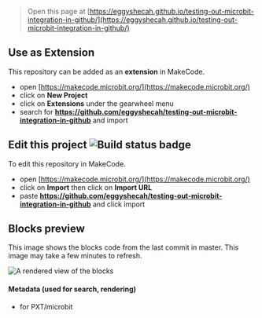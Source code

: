 
> Open this page at [https://eggyshecah.github.io/testing-out-microbit-integration-in-github/](https://eggyshecah.github.io/testing-out-microbit-integration-in-github/)

## Use as Extension

This repository can be added as an **extension** in MakeCode.

* open [https://makecode.microbit.org/](https://makecode.microbit.org/)
* click on **New Project**
* click on **Extensions** under the gearwheel menu
* search for **https://github.com/eggyshecah/testing-out-microbit-integration-in-github** and import

## Edit this project ![Build status badge](https://github.com/eggyshecah/testing-out-microbit-integration-in-github/workflows/MakeCode/badge.svg)

To edit this repository in MakeCode.

* open [https://makecode.microbit.org/](https://makecode.microbit.org/)
* click on **Import** then click on **Import URL**
* paste **https://github.com/eggyshecah/testing-out-microbit-integration-in-github** and click import

## Blocks preview

This image shows the blocks code from the last commit in master.
This image may take a few minutes to refresh.

![A rendered view of the blocks](https://github.com/eggyshecah/testing-out-microbit-integration-in-github/raw/master/.github/makecode/blocks.png)

#### Metadata (used for search, rendering)

* for PXT/microbit
<script src="https://makecode.com/gh-pages-embed.js"></script><script>makeCodeRender("{{ site.makecode.home_url }}", "{{ site.github.owner_name }}/{{ site.github.repository_name }}");</script>
